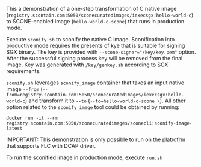 This a demonstration of a one-step transformation of C native image (`registry.scontain.com:5050/sconecuratedimages/iexecsgx:hello-world-c`) to SCONE-enabled image (`hello-world-c-scone`) that runs in production mode.

Execute `sconify.sh` to sconify the native C image.
Sconification into productive mode requires the presents of kye that is suitable for signing SGX binary.
The key is provided with `--scone-signer="/key/key.pem"` option. After the successful signing process key will be removed from the final image.
Key was generated with `/key/genkey.sh` according to SGX requirements.


`sconify.sh` leverages `sconify_image` container that takes an input native image `--from` (`--from=registry.scontain.com:5050/sconecuratedimages/iexecsgx:hello-world-c`) and transform it to `--to` (`--to=hello-world-c-scone \`).
All other option related to the `sconify_image` tool could be obtained by running:
```
docker run -it --rm  registry.scontain.com:5050/sconecuratedimages/sconecli:sconify-image-latest
```

IMPORTANT:
This demonstration is only possible to run on the platrofrm that supports FLC with DCAP driver.

To run the sconified image in production mode, execute `run.sh`
